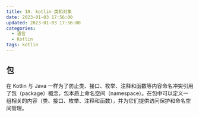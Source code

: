 ```yaml
---
title: 10. kotlin 类和对象
date: 2023-01-03 17:56:00
updated: 2023-01-03 17:56:00
categories:
  - 语言
  - Kotlin
tags: kotlin
---
```


## 包

在 Kotlin 与 Java 一样为了防止类、接口、枚举、注释和函数等内容命名冲突引用了包（package）概念，包本质上命名空间（namespace）。在包中可以定义一组相关的内容（类、接口、枚举、注释和函数），并为它们提供访问保护和命名空间管理。

<!-- more -->